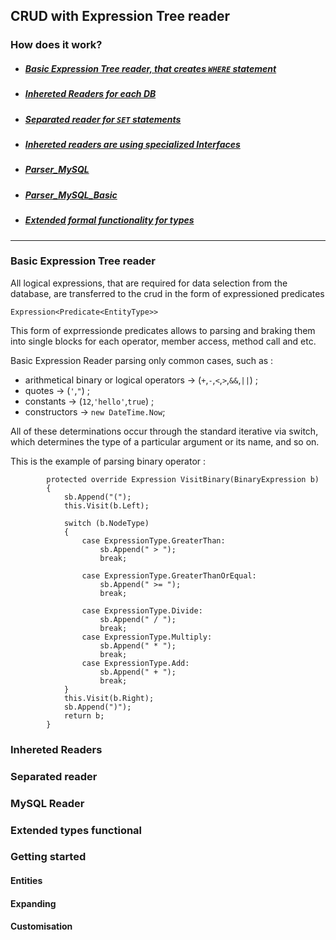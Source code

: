## CRUD with Expression Tree reader
### How does it work?
+ ##### [Basic Expression Tree reader, that creates `WHERE` statement](#basic-expression-tree-reader)
 + ##### [Inhereted Readers for each DB](#inhereted-readers)
+ ##### [Separated reader for `SET` statements](#2)
+ ##### [Inhereted readers are using specialized Interfaces](#3)
 + ##### [Parser_MySQL](#3.1)
 + ##### [Parser_MySQL_Basic](#3.2)
+ ##### [Extended formal functionality for types](#4)
***
### Basic Expression Tree reader
All logical expressions, that are required for data selection from the database, are transferred to the crud in the form of expressioned predicates
```
Expression<Predicate<EntityType>>
``` 
This form of exprressionde predicates allows to parsing and braking them into single blocks for each operator, member access, method call and etc.

Basic Expression Reader parsing only common cases, such as :
* arithmetical binary or logical operators -> (`+`,`-`,`<`,`>`,`&&`,`||`) ;
* quotes -> (`'`,`"`) ;
* constants -> (`12`,`'hello'`,`true`) ;
* constructors -> `new DateTime.Now`;

All of these determinations occur through the standard iterative via switch, which determines the type of a particular argument or its name, and so on.

This is the example of parsing binary operator :
```
        protected override Expression VisitBinary(BinaryExpression b)
        {
            sb.Append("(");
            this.Visit(b.Left);

            switch (b.NodeType)
            {
                case ExpressionType.GreaterThan:
                    sb.Append(" > ");
                    break;

                case ExpressionType.GreaterThanOrEqual:
                    sb.Append(" >= ");
                    break;

                case ExpressionType.Divide:
                    sb.Append(" / ");
                    break;
                case ExpressionType.Multiply:
                    sb.Append(" * ");
                    break;
                case ExpressionType.Add:
                    sb.Append(" + ");
                    break;
			}
            this.Visit(b.Right);
            sb.Append(")");
            return b;
        }
```

### <a id="inhereted-readers"></a>Inhereted Readers ###

### Separated reader

### MySQL Reader

### Extended types functional

### Getting started
#### Entities
#### Expanding
#### Customisation